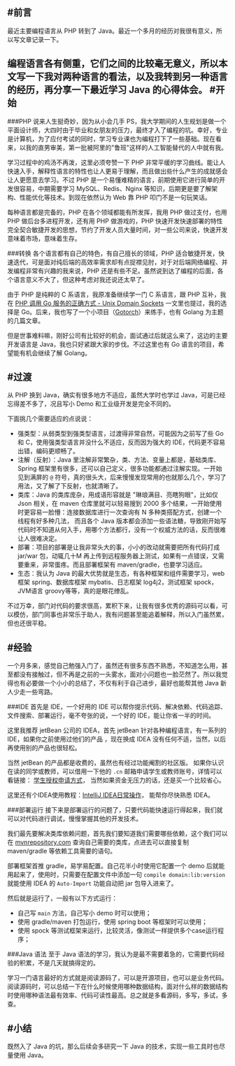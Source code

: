 #前言
----

最近主要编程语言从 PHP 转到了 Java。最近一个多月的经历对我很有意义，所以写文章记录一下。

编程语言各有侧重，它们之间的比较毫无意义，所以本文写一下我对两种语言的看法，以及我转到另一种语言的经历，再分享一下最近学习 Java 的心得体会。
#开始
---
###PHP
说来人生挺奇妙，因为从小会几手 PS，我大学期间的人生规划是做一个平面设计师，大四时由于毕业和女朋友的压力，最终才入了编程的坑。幸好，专业是计算机，为了应付考试的同时，学习专业课也为编程打下了一些基础。现在看来，以我的直男审美，第一批被阿里的"鲁班"这样的人工智能替代的人中就有我。

学习过程中的鸡汤不再泼，这里必须夸赞一下 PHP 非常平缓的学习曲线。能让人快速入手，解释性语言的特性也让人更易于理解，而且做出些什么产生的成就感会让人更愿意去学习。不过 PHP 是一个易懂难精的语言，前期使用它进行简单的开发很容易，中期需要学习 MySQL、Redis、Nginx 等知识，后期更是要了解架构、性能优化等技术。到现在依然认为 Web 靠 PHP 叩门不是一句玩笑话。

每种语言都是完备的，PHP 在各个领域都能有所发挥，我用 PHP 做过支付，也用 PHP 做后台多进程开发，还有用 PHP 做游戏的，PHP 快速开发快速部署的特性完全契合敏捷开发的思想，节约了开发人员大量时间，对一些公司来说，快速开发意味着市场，意味着生存。

###转换
各个语言都有自己的特色，有自己擅长的领域，PHP 适合敏捷开发，快速迭代，可是面对纯后端的高效率需求却有点捉襟见肘，对于对后端网络编程、并发编程非常有兴趣的我来说，PHP 还是有些不足。虽然说到达了编程的后面，各个语言意义不大了，但这种考虑对我还说还太早了。

由于 PHP 是纯粹的 C 系语言，我原准备继续学一门 C 系语言，跟 PHP 互补，我在 [PHP 调用 Go 服务的正确方式 - Unix Domain Sockets](http://www.cnblogs.com/zhenbianshu/p/7265415.html) 一文里也提过，我的选择是 Go。后来，我也写了一个小项目（[Gotorch](https://github.com/zhenbianshu/gotorch)）来练手，也有 Golang 为主题的几篇文章。

但是世事难料嘛，刚好公司有比较好的机会，面试通过后就这么来了，这边的主要开发语言是 Java，我也只好紧跟大家的步伐。不过这里也有 Go 语言的项目，希望能有机会继续了解 Golang。

#过渡
------
从 PHP 换到 Java，确实有很多地方不适应，虽然大学时也学过 Java，可是已经忘得差不多了，况且写小 Demo 和工业级开发是完全不同的。

下面挑几个需要适应的点说说：

- 强类型：从弱类型到强类型语言，过渡得非常自然，可能因为之前写了些 Go 和 C，使用强类型语言并没什么不适应，反而因为强大的 IDE，代码更不容易出错，编码更顺畅了。
- 注解（反射）：Java 里注解非常繁杂，类、方法、变量上都是，基础类库、Spring 框架里有很多，还可以自己定义，很多功能都通过注解实现。一开始见到满屏的 `@` 符号，真的很头大，后来慢慢发现常用的也就那么几个，学习了用法，又了解了下反射，也就清晰了。
- 类库：Java 的类库庞杂，用成语形容就是 "琳琅满目、亮瞎狗眼"，比如仅 Json 相关，在 maven 仓库里就可以轻易搜到 2000 多个结果，一开始使用时更容易一脸懵：连接数据库进行一次查询有 N 多种类搭配方式，创建一个线程有好多种几法，
而且各个 Java 版本都会添加一些语法糖，导致刚开始写代码时不知道从何入手，用哪个方法都行，没有一个权威方法的话，反而很难让人很难决定。
- 部署：项目的部署是让我非常头大的事，小小的改动就需要把所有代码打成 jar/war 包，动辄几十M 再上传到远程服务器上测试，如果有一点错误，又需要重来，非常蛋疼。而且部署框架有 maven/gradle，也要学习适应。
- 生态：我认为 Java 的最大优势就是生态，有各种框架和组件需要学习，web框架 spring、数据库框架 mybatis、日志框架 log4j2，测试框架 spock，JVM语言 groovy等等，真的是眼花缭乱。

不过万幸，部门对代码的要求很高，累积下来，让我有很多优秀的源码可以看，可以模仿，部门同事也非常乐于助人，我有问题甚至能追着解释，所以入门虽然累，但也还很平稳。

#经验
---
一个月多来，感觉自己勉强入门了，虽然还有很多东西不熟悉，不知道怎么用，甚至都没有接触过，但不再是之前的一头雾水，面对小问题也一脸茫然了。所以我觉得也有必要做一个小小的总结了，不仅有利于自己进步，最好也能帮其他 Java 新人少走一些弯路。

###IDE
首先是 IDE，一个好用的 IDE 可以帮你提示代码、解决依赖、代码追踪、文件搜索、部署运行，毫不夸张的说，一个好的 IDE，能让你省一半的时间。

这里我推荐 jetBean 公司的 IDEA，首先 jetBean 针对各种编程语言，有一系列的 IDE，如果你之前使用过他们的产品 ，现在换成 IDEA 没有任何不适，当然，以后再使用别的产品也很轻松。

当然 jetBean 的产品都是收费的，虽然也有经过功能阉割的社区版。 如果你认识在读的同学或教师，可以借用一下他的 `.cn` 邮箱申请学生或教师账号，详情可以看链接： [学生授权申请方式](https://sales.jetbrains.com/hc/zh-cn/articles/207154369-%E5%AD%A6%E7%94%9F%E6%8E%88%E6%9D%83%E7%94%B3%E8%AF%B7%E6%96%B9%E5%BC%8F)， 当然如果资金无压力的话，还是买一个比较省心。

这里还有个IDEA使用教程：[IntelliJ IDEA日常操作](http://blog.2baxb.me/archives/1592)， 能帮你尽快熟悉 IDEA。

###部署运行
接下来是部署运行的问题了，只要代码能快速运行得起来，我们就可以对代码进行调试，慢慢掌握其他的开发技术。

我们最先要解决类库依赖问题，首先我们要知道我们需要哪些依赖，这个我们可以在 [mvnrepository.com](http://mvnrepository.com) 查询自己需要的类库，点进去可以直接复制 maven/gradle 等依赖工具需要的语句。

部署框架首推 gradle，易学易配置。自己花半小时使用它配置一个 demo 后就能用起来了，使用时，只需要在配置文件中添加一句 `compile domain:lib:version` 就能使用 IDEA 的 `Auto-Import` 功能自动把 jar 包导入进来了。

然后就是运行了，一般有以下方式运行：

- 自己写 `main` 方法，自己写小 demo 时可以使用；
- 使用 gradle/maven 打包运行，使用 spring boot 等框架时可以使用；
- 使用 spock 等测试框架来运行，比较灵活，像测试一样提供多个case运行程序；

###Java 语法
至于 Java 语法的学习，我认为是最不需要着急的，它需要代码经验的积累，不是几天就搞得定的。

学习一门语言最好的方式就是阅读源码了，可以是开源项目，也可以是业务代码。阅读源码时，可以总结一下在什么时候使用哪种数据结构，面对什么样的数据结构时使用哪种语法最有效率、代码可读性最高。总之就是多看源码，多写，多试，多查。

#小结
---
既然入了 Java 的坑，那么后续会多研究一下 Java 的技术，实现一些工具时也尽量使用 Java。







